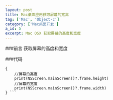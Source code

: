```yaml
---
layout: post
title: Mac桌面应用获取屏幕的宽高
tag: ['Mac', 'Object-c']
category: ['Mac桌面开发']
a_id: 5
excerpt: Mac OSX 获取屏幕的高度和宽度
---
```

	
###前言
	获取屏幕的高度和宽度

###代码
``` func demo()
{
    //屏幕的高度
    print(NSScreen.mainScreen()?.frame.height)
    //屏幕的宽度
    print(NSScreen.mainScreen()?.frame.width)
} ```
